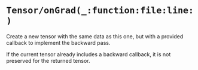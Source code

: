 # ``Tensor/onGrad(_:function:file:line:)``

Create a new tensor with the same data as this one, but with a provided callback to implement the backward pass.

If the current tensor already includes a backward callback, it is not preserved for the returned tensor.